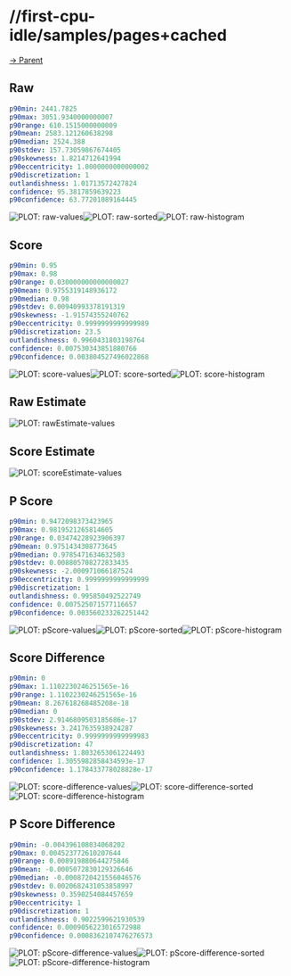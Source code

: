 
# //first-cpu-idle/samples/pages+cached

[→ Parent](../..)


## Raw


```yaml
p90min: 2441.7825
p90max: 3051.9340000000007
p90range: 610.1515000000009
p90mean: 2583.121260638298
p90median: 2524.388
p90stdev: 157.73059867674405
p90skewness: 1.8214712641994
p90eccentricity: 1.0000000000000002
p90discretization: 1
outlandishness: 1.01713572427824
confidence: 95.3817859639223
p90confidence: 63.77201089164445

```

![PLOT: raw-values](./raw/values.svg)![PLOT: raw-sorted](./raw/sorted.svg)![PLOT: raw-histogram](./raw/histogram.svg)
## Score


```yaml
p90min: 0.95
p90max: 0.98
p90range: 0.030000000000000027
p90mean: 0.9755319148936172
p90median: 0.98
p90stdev: 0.00940993378191319
p90skewness: -1.91574355240762
p90eccentricity: 0.9999999999999989
p90discretization: 23.5
outlandishness: 0.9960431803198764
confidence: 0.007530343851880766
p90confidence: 0.003804527496022868

```

![PLOT: score-values](./score/values.svg)![PLOT: score-sorted](./score/sorted.svg)![PLOT: score-histogram](./score/histogram.svg)
## Raw Estimate

![PLOT: rawEstimate-values](./rawEstimate/values.svg)
## Score Estimate

![PLOT: scoreEstimate-values](./scoreEstimate/values.svg)
## P Score


```yaml
p90min: 0.9472098373423965
p90max: 0.9819521265814605
p90range: 0.03474228923906397
p90mean: 0.9751434308773645
p90median: 0.9785471634632503
p90stdev: 0.008805708272833435
p90skewness: -2.000971066187524
p90eccentricity: 0.9999999999999999
p90discretization: 1
outlandishness: 0.995850492522749
confidence: 0.007525071577116657
p90confidence: 0.003560233262251442

```

![PLOT: pScore-values](./pScore/values.svg)![PLOT: pScore-sorted](./pScore/sorted.svg)![PLOT: pScore-histogram](./pScore/histogram.svg)
## Score Difference


```yaml
p90min: 0
p90max: 1.1102230246251565e-16
p90range: 1.1102230246251565e-16
p90mean: 8.267618268485208e-18
p90median: 0
p90stdev: 2.9146809503185686e-17
p90skewness: 3.2417635938924287
p90eccentricity: 0.9999999999999983
p90discretization: 47
outlandishness: 1.8032653061224493
confidence: 1.3055982858434593e-17
p90confidence: 1.178433778028828e-17

```

![PLOT: score-difference-values](./score-difference/values.svg)![PLOT: score-difference-sorted](./score-difference/sorted.svg)![PLOT: score-difference-histogram](./score-difference/histogram.svg)
## P Score Difference


```yaml
p90min: -0.004396108034068202
p90max: 0.004523772610207644
p90range: 0.008919880644275846
p90mean: -0.0005072830129326646
p90median: -0.0008720421556046576
p90stdev: 0.0020682431053858997
p90skewness: 0.3590254084457659
p90eccentricity: 1
p90discretization: 1
outlandishness: 0.9022599621930539
confidence: 0.0009056223016572988
p90confidence: 0.0008362107476276573

```

![PLOT: pScore-difference-values](./pScore-difference/values.svg)![PLOT: pScore-difference-sorted](./pScore-difference/sorted.svg)![PLOT: pScore-difference-histogram](./pScore-difference/histogram.svg)
